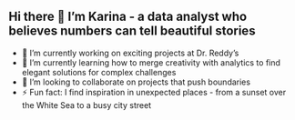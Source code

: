 ## Hi there 👋 I’m Karina - a data analyst who believes numbers can tell beautiful stories

- 🔭 I’m currently working on exciting projects at Dr. Reddy’s
- 🌱 I’m currently learning how to merge creativity with analytics to find elegant solutions for complex challenges
- 👯 I’m looking to collaborate on projects that push boundaries
- ⚡ Fun fact: I find inspiration in unexpected places - from a sunset over the White Sea to a busy city street

<!--
**kamitsa/kamitsa** is a ✨ _special_ ✨ repository because its `README.md` (this file) appears on your GitHub profile.

Here are some ideas to get you started:

- 
-->
